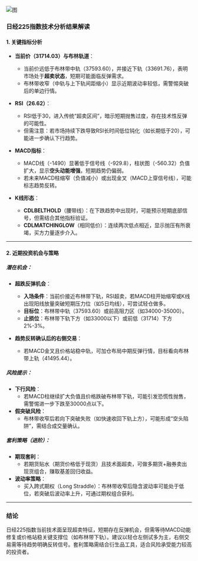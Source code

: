 ![图](2025-04-10_N225.png)



### 日经225指数技术分析结果解读

#### 1. 关键指标分析
- **当前价（31714.03）与布林轨道**：
  - 当前价远低于布林带中轨（37593.60），并接近下轨（33691.76），表明市场处于**超卖状态**，短期可能面临反弹需求。
  - 布林带收窄（中轨与上下轨间距缩小）显示近期波动率较低，需警惕突破后的单边行情。

- **RSI（26.62）**：
  - RSI低于30，进入传统“超卖区间”，暗示短期抛售过度，存在技术性反弹的可能性。
  - 但需注意：若市场持续下跌导致RSI长时间低位钝化（如长期低于20），可能进一步确认下行趋势。

- **MACD指标**：
  - MACD线（-1490）显著低于信号线（-929.8），柱状图（-560.32）负值扩大，显示**空头动能增强**，短期趋势仍偏弱。
  - 若未来MACD柱缩窄（负值减小）或出现金叉（MACD上穿信号线），可能标志趋势反转。

- **K线形态**：
  - **CDLBELTHOLD**（腰带线）：在下跌趋势中出现时，可能预示短期底部信号，但需结合其他指标验证。
  - **CDLMATCHINGLOW**（相同低价）：连续两次低点相近，显示抛压有所衰竭，买方力量逐步介入。

---

#### 2. 近期投资机会与策略

##### **潜在机会**：
- **超跌反弹机会**：
  - **入场条件**：当前价接近布林带下轨，RSI超卖，若MACD柱开始缩窄或K线出现阳线放量突破短期压力位（如5日均线），可尝试轻仓做多。
  - **目标位**：布林带中轨（37593.60）或前高阻力区（如34000-35000）。
  - **止损位**：布林带下轨下方（如33000以下）或前低（31714）下方2%-3%。

- **趋势反转确认后的右侧交易**：
  - 若MACD金叉且价格站稳中轨，可加仓布局中期反弹行情，目标看向布林带上轨（41495.44）。

##### **风险提示**：
- **下行风险**：
  - 若MACD柱继续扩大负值且价格跌破布林带下轨，可能引发恐慌性抛售，需警惕进一步下跌至30000点以下。
- **假突破风险**：
  - 布林带收窄后若向下突破失败（如快速收回下轨上方），可能形成“空头陷阱”，需结合成交量确认。

##### **套利策略（进阶）**：
- **期现套利**：
  - 若期货贴水（期货价格低于现货）且技术面超卖，可做多期货+融券卖出现货组合，赚取基差回归收益。
- **波动率策略**：
  - 买入跨式期权（Long Straddle）：布林带收窄后隐含波动率可能处于低位，若突破后波动率上升，可通过期权组合获利。

---

### 结论
日经225指数当前技术面呈现超卖特征，短期存在反弹机会，但需等待MACD动能修复或价格站稳关键支撑位（如布林带下轨）。建议以轻仓左侧试多为主，右侧交易需等待趋势明确反转信号。套利策略需结合衍生品工具，适合风险承受能力较高的投资者。